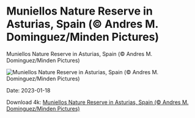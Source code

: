 # Muniellos Nature Reserve in Asturias, Spain (© Andres M. Dominguez/Minden Pictures)

Muniellos Nature Reserve in Asturias, Spain (© Andres M. Dominguez/Minden Pictures)

![Muniellos Nature Reserve in Asturias, Spain (© Andres M. Dominguez/Minden Pictures)](https://bing.com/th?id=OHR.SessileOaks_EN-US1487454928_UHD.jpg&w=1024&h=576)

Date: 2023-01-18

Download 4k: [Muniellos Nature Reserve in Asturias, Spain (© Andres M. Dominguez/Minden Pictures)](https://bing.com/th?id=OHR.SessileOaks_EN-US1487454928_UHD.jpg)

